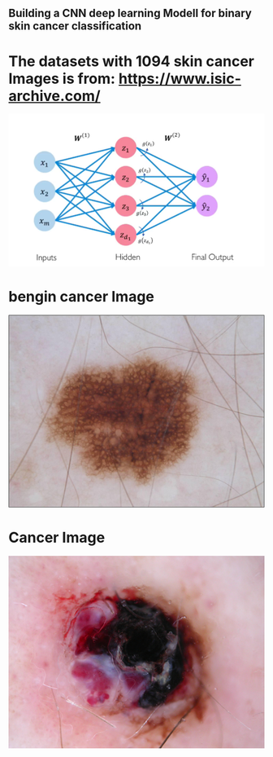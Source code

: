 ## Building a CNN deep learning Modell for binary skin cancer classification
# The datasets with 1094 skin cancer Images is from: https://www.isic-archive.com/


![](skin_img.png)
# bengin cancer Image
![](bengin_cancer.jpg)
# Cancer Image
![](Cancer.jpg)

